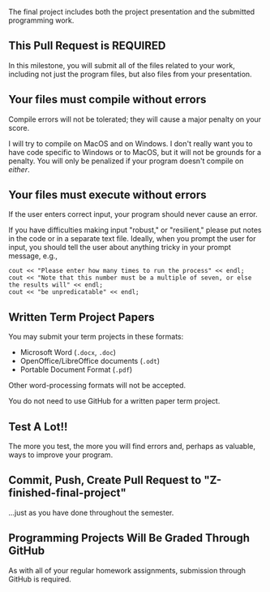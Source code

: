 The final project includes both the project presentation and the submitted programming work.

## This Pull Request is **REQUIRED**

In this milestone, you will submit all of the files related to your work, including not just the program files, but also files from your presentation.

## Your files must compile without errors

Compile errors will not be tolerated; they will cause a major penalty on your score.

I will try to compile on MacOS and on Windows.  I don't really want you to have code specific to Windows or to MacOS, but it will not be grounds for a penalty. You will only be penalized if your program doesn't compile on *either*.

## Your files must execute without errors

If the user enters correct input, your program should never cause an error.

If you have difficulties making input "robust," or "resilient," please put notes in the code or in a separate text file.  Ideally, when you prompt the user for input, you should tell the user about anything tricky in your prompt message, e.g.,

	cout << "Please enter how many times to run the process" << endl;
	cout << "Note that this number must be a multiple of seven, or else the results will" << endl;
	cout << "be unpredicatable" << endl;
	
## Written Term Project Papers

You may submit your term projects in these formats: 

* Microsoft Word (`.docx`, `.doc`)
* OpenOffice/LibreOffice documents (`.odt`)
* Portable Document Format (`.pdf`)

Other word-processing formats will not be accepted.

You do not need to use GitHub for a written paper term project.

## Test A Lot!!

The more you test, the more you will find errors and, perhaps as valuable, ways to improve your program.

## Commit, Push, Create Pull Request to "Z-finished-final-project"
...just as you have done throughout the semester.

## Programming Projects Will Be Graded Through GitHub

As with all of your regular homework assignments, submission through GitHub is required.